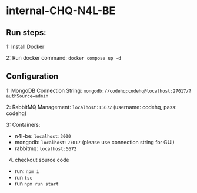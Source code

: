 # internal-CHQ-N4L-BE

## Run steps:

1: Install Docker

2: Run docker command: `docker compose up -d`

## Configuration
1: MongoDB Connection String: `mongodb://codehq:codehq@localhost:27017/?authSource=admin`

2: RabbitMQ Management: `localhost:15672` (username: codehq, pass: codehq)

3: Containers:
  - n4l-be: `localhost:3000`
  - mongodb: `localhost:27017` (please use connection string for GUI)
  - rabbitmq: `localhost:5672`

4. checkout source code
  - run: `npm i`
  - run `tsc`
  - run `npm run start`
